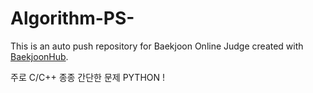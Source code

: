 # Algorithm-PS-
This is an auto push repository for Baekjoon Online Judge created with [BaekjoonHub](https://github.com/BaekjoonHub/BaekjoonHub).

주로 C/C++
종종 간단한 문제 PYTHON
!

